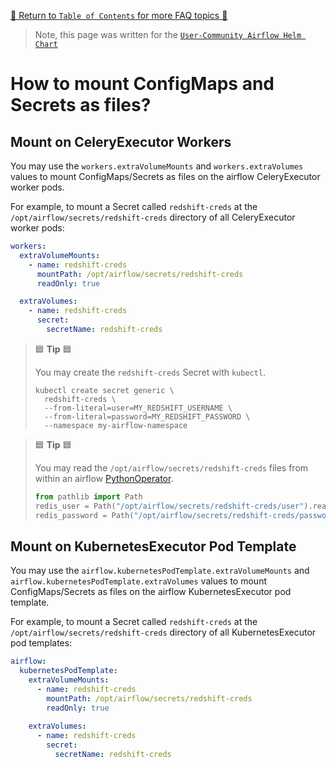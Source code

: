[🔗 Return to `Table of Contents` for more FAQ topics 🔗](https://github.com/airflow-helm/charts/tree/main/charts/airflow#frequently-asked-questions)

> Note, this page was written for the [`User-Community Airflow Helm Chart`](https://github.com/airflow-helm/charts/tree/main/charts/airflow)

# How to mount ConfigMaps and Secrets as files?

## Mount on CeleryExecutor Workers

You may use the `workers.extraVolumeMounts` and `workers.extraVolumes` values to mount ConfigMaps/Secrets as files on the airflow CeleryExecutor worker pods.

For example, to mount a Secret called `redshift-creds` at the `/opt/airflow/secrets/redshift-creds` directory of all CeleryExecutor worker pods:

```yaml
workers:
  extraVolumeMounts:
    - name: redshift-creds
      mountPath: /opt/airflow/secrets/redshift-creds
      readOnly: true

  extraVolumes:
    - name: redshift-creds
      secret:
        secretName: redshift-creds
```

> 🟦 __Tip__ 🟦
>
> You may create the `redshift-creds` Secret with `kubectl`.
> 
> ```shell
> kubectl create secret generic \
>   redshift-creds \
>   --from-literal=user=MY_REDSHIFT_USERNAME \
>   --from-literal=password=MY_REDSHIFT_PASSWORD \
>   --namespace my-airflow-namespace
> ```

> 🟦 __Tip__ 🟦
>
> You may read the `/opt/airflow/secrets/redshift-creds` files from within an airflow [PythonOperator](https://airflow.apache.org/docs/apache-airflow/stable/howto/operator/python.html).
> 
> ```python
> from pathlib import Path
> redis_user = Path("/opt/airflow/secrets/redshift-creds/user").read_text().strip()
> redis_password = Path("/opt/airflow/secrets/redshift-creds/password").read_text().strip()
> ```

## Mount on KubernetesExecutor Pod Template

You may use the `airflow.kubernetesPodTemplate.extraVolumeMounts` and `airflow.kubernetesPodTemplate.extraVolumes` values to mount ConfigMaps/Secrets as files on the airflow KubernetesExecutor pod template.

For example, to mount a Secret called `redshift-creds` at the `/opt/airflow/secrets/redshift-creds` directory of all KubernetesExecutor pod templates:

```yaml
airflow:
  kubernetesPodTemplate:
    extraVolumeMounts:
      - name: redshift-creds
        mountPath: /opt/airflow/secrets/redshift-creds
        readOnly: true
  
    extraVolumes:
      - name: redshift-creds
        secret:
          secretName: redshift-creds
```